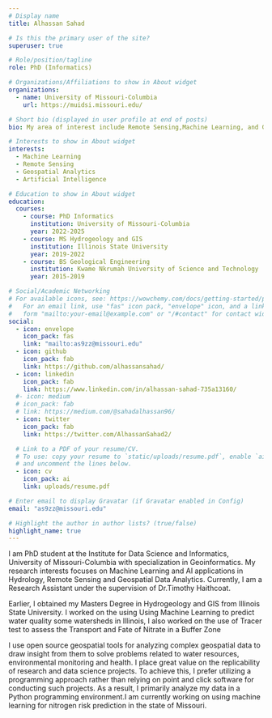 ```yaml
---
# Display name
title: Alhassan Sahad

# Is this the primary user of the site?
superuser: true

# Role/position/tagline
role: PhD (Informatics)

# Organizations/Affiliations to show in About widget
organizations:
  - name: University of Missouri-Columbia
    url: https://muidsi.missouri.edu/

# Short bio (displayed in user profile at end of posts)
bio: My area of interest include Remote Sensing,Machine Learning, and Geospatial Analytics

# Interests to show in About widget
interests:
  - Machine Learning
  - Remote Sensing
  - Geospatial Analytics
  - Artificial Intelligence

# Education to show in About widget
education:
  courses:
    - course: PhD Informatics
      institution: University of Missouri-Columbia
      year: 2022-2025
    - course: MS Hydrogeology and GIS
      institution: Illinois State University
      year: 2019-2022
    - course: BS Geological Engineering
      institution: Kwame Nkrumah University of Science and Technology
      year: 2015-2019

# Social/Academic Networking
# For available icons, see: https://wowchemy.com/docs/getting-started/page-builder/#icons
#   For an email link, use "fas" icon pack, "envelope" icon, and a link in the
#   form "mailto:your-email@example.com" or "/#contact" for contact widget.
social:
  - icon: envelope
    icon_pack: fas
    link: "mailto:as9zz@missouri.edu"
  - icon: github
    icon_pack: fab
    link: https://github.com/alhassansahad/
  - icon: linkedin
    icon_pack: fab
    link: https://www.linkedin.com/in/alhassan-sahad-735a13160/
  #- icon: medium
  # icon_pack: fab
  # link: https://medium.com/@sahadalhassan96/
  - icon: twitter
    icon_pack: fab
    link: https://twitter.com/AlhassanSahad2/

  # Link to a PDF of your resume/CV.
  # To use: copy your resume to `static/uploads/resume.pdf`, enable `ai` icons in `params.toml`,
  # and uncomment the lines below.
  - icon: cv
    icon_pack: ai
    link: uploads/resume.pdf

# Enter email to display Gravatar (if Gravatar enabled in Config)
email: "as9zz@missouri.edu"

# Highlight the author in author lists? (true/false)
highlight_name: true
---
```


I am PhD student at the Institute for Data Science and Informatics, University of Missouri-Columbia with specialization in Geoinformatics. My research interests focuses on Machine Learning and AI applications in Hydrology, Remote Sensing and Geospatial Data Analytics. Currently, I am a Research Assistant under the supervision of Dr.Timothy Haithcoat.

Earlier, I obtained my Masters Degree in Hydrogeology and GIS from Illinois State University. I worked on the using Using Machine Learning to predict water quality some watersheds in Illinois, I also worked on the use of Tracer test to assess the Transport and Fate of Nitrate in a Buffer Zone

I use open source geospatial tools for analyzing complex geospatial data to draw insight from them to solve problems related to water resources, environmental monitoring and health. I place great value on the replicability of research and data science projects. To achieve this, I prefer utilizing a programming approach rather than relying on point and click software for conducting such projects. As a result, I primarily analyze my data in a Python programming environment.I am currently working on using machine learning for nitrogen risk prediction in the state of Missouri.
